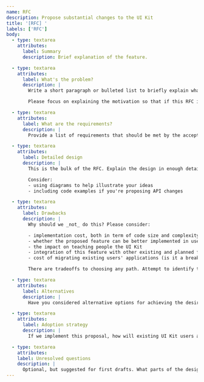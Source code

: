 ```yaml
---
name: RFC
description: Propose substantial changes to the UI Kit
title: '[RFC] '
labels: ['RFC']
body:
  - type: textarea
    attributes:
      label: Summary
      description: Brief explanation of the feature.

  - type: textarea
    attributes:
      label: What's the problem?
      description: |
        Write a short paragraph or bulleted list to briefly explain what you're trying to do, what outcomes you're aiming for, and any other relevant details to help communicate the motivation behind this RFC.

        Please focus on explaining the motivation so that if this RFC is not accepted, the motivation could be used to develop alternative solutions. In other words, enumerate the constraints you are trying to solve without coupling them too closely to the solution you have in mind.

  - type: textarea
    attributes:
      label: What are the requirements?
      description: |
        Provide a list of requirements that should be met by the accepted proposal.

  - type: textarea
    attributes:
      label: Detailed design
      description: |
        This is the bulk of the RFC. Explain the design in enough detail for somebody familiar with the UI Kit to understand, and for somebody familiar with the implementation to implement. This should get into specifics and corner-cases, and include examples of how the feature is used.

        Consider:
        - using diagrams to help illustrate your ideas
        - including code examples if you're proposing API changes

  - type: textarea
    attributes:
      label: Drawbacks
      description: |
        Why should we _not_ do this? Please consider:

        - implementation cost, both in term of code size and complexity
        - whether the proposed feature can be better implemented in users' applications
        - the impact on teaching people the UI Kit
        - integration of this feature with other existing and planned features
        - cost of migrating existing users' applications (is it a breaking change?)

        There are tradeoffs to choosing any path. Attempt to identify them here.

  - type: textarea
    attributes:
      label: Alternatives
      description: |
        Have you considered alternative options for achieving the desired outcome? It's not necessary to go into too much detail here, but it can help strengthen the main proposal.

  - type: textarea
    attributes:
      label: Adoption strategy
      description: |
        If we implement this proposal, how will existing UI Kit users adopt it? Is this a breaking change?

  - type: textarea
    attributes:
    label: Unresolved questions
    description: |
      Optional, but suggested for first drafts. What parts of the design are still TBD?
---
```

